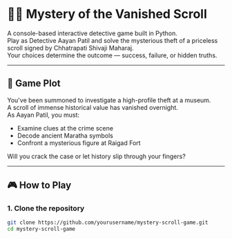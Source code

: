 # 🕵️‍♂️ Mystery of the Vanished Scroll

A console-based interactive detective game built in Python.  
Play as Detective Aayan Patil and solve the mysterious theft of a priceless scroll signed by Chhatrapati Shivaji Maharaj.  
Your choices determine the outcome — success, failure, or hidden truths.

---

## 📜 Game Plot

You've been summoned to investigate a high-profile theft at a museum.  
A scroll of immense historical value has vanished overnight.  
As Aayan Patil, you must:

- Examine clues at the crime scene  
- Decode ancient Maratha symbols  
- Confront a mysterious figure at Raigad Fort

Will you crack the case or let history slip through your fingers?

---

## 🎮 How to Play

### 1. Clone the repository

```bash
git clone https://github.com/yourusername/mystery-scroll-game.git
cd mystery-scroll-game
